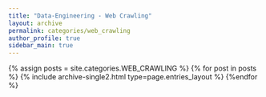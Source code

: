 ```yaml
---
title: "Data-Engineering - Web Crawling"
layout: archive
permalink: categories/web_crawling
author_profile: true
sidebar_main: true
---
```



{% assign posts = site.categories.WEB_CRAWLING %}
{% for post in posts %} {% include archive-single2.html type=page.entries_layout %} {%endfor %}
